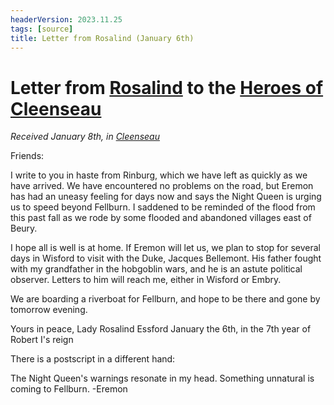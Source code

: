 ```yaml
---
headerVersion: 2023.11.25
tags: [source]
title: Letter from Rosalind (January 6th)
---
```

# Letter from [Rosalind](<../../../people/sembarans/rosalind-essford.md>) to the [Heroes of Cleenseau](<../../../people/pcs/cleenseau/heroes-of-cleenseau.md>)
_Received January 8th, in [Cleenseau](<../../../gazetteer/greater-sembara/sembara/barony-of-aveil/cleenseau-region/cleenseau/cleenseau.md>)_

Friends:

I write to you in haste from Rinburg, which we have left as quickly as we have arrived. We have encountered no problems on the road, but Eremon has had an uneasy feeling for days now and says the Night Queen is urging us to speed beyond Fellburn. I saddened to be reminded of the flood from this past fall as we rode by some flooded and abandoned villages east of Beury.

I hope all is well is at home. If Eremon will let us, we plan to stop for several days in Wisford to visit with the Duke, Jacques Bellemont. His father fought with my grandfather in the hobgoblin wars, and he is an astute political observer. Letters to him will reach me, either in Wisford or Embry.

We are boarding a riverboat for Fellburn, and hope to be there and gone by tomorrow evening.

Yours in peace,
Lady Rosalind Essford
January the 6th, in the 7th year of Robert I's reign

There is a postscript in a different hand:

The Night Queen's warnings resonate in my head. Something unnatural is coming to Fellburn. 
-Eremon